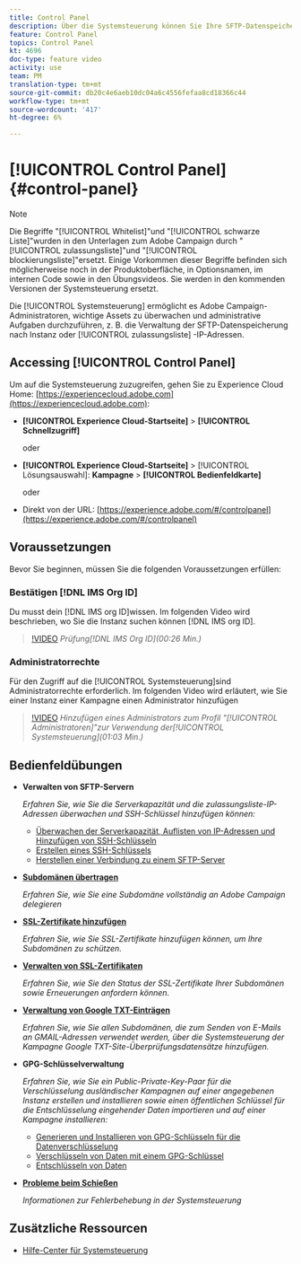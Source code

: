 ```yaml
---
title: Control Panel
description: Über die Systemsteuerung können Sie Ihre SFTP-Datenspeicherung nach Instanz und zulassungsliste-IP-Adressen überwachen und verwalten.
feature: Control Panel
topics: Control Panel
kt: 4696
doc-type: feature video
activity: use
team: PM
translation-type: tm+mt
source-git-commit: db20c4e6aeb10dc04a6c4556fefaa8cd18366c44
workflow-type: tm+mt
source-wordcount: '417'
ht-degree: 6%

---
```



# [!UICONTROL Control Panel] {#control-panel}

>[!NOTE]
>
>Die Begriffe &quot;[!UICONTROL Whitelist]&quot;und &quot;[!UICONTROL schwarze Liste]&quot;wurden in den Unterlagen zum Adobe Campaign durch &quot;[!UICONTROL zulassungsliste]&quot;und &quot;[!UICONTROL blockierungsliste]&quot;ersetzt. Einige Vorkommen dieser Begriffe befinden sich möglicherweise noch in der Produktoberfläche, in Optionsnamen, im internen Code sowie in den Übungsvideos. Sie werden in den kommenden Versionen der Systemsteuerung ersetzt.

Die [!UICONTROL Systemsteuerung] ermöglicht es Adobe Campaign-Administratoren, wichtige Assets zu überwachen und administrative Aufgaben durchzuführen, z. B. die Verwaltung der SFTP-Datenspeicherung nach Instanz oder [!UICONTROL zulassungsliste] -IP-Adressen.

## Accessing [!UICONTROL Control Panel]

Um auf die Systemsteuerung zuzugreifen, gehen Sie zu Experience Cloud Home: [https://experiencecloud.adobe.com](https://experiencecloud.adobe.com):

* **[!UICONTROL Experience Cloud-Startseite]** > **[!UICONTROL Schnellzugriff]**

   oder
* **[!UICONTROL Experience Cloud-Startseite]** > [!UICONTROL Lösungsauswahl]: **Kampagne** > **[!UICONTROL Bedienfeldkarte]**

   oder

* Direkt von der URL: [https://experience.adobe.com/#/controlpanel](https://experience.adobe.com/#/controlpanel)

## Voraussetzungen

Bevor Sie beginnen, müssen Sie die folgenden Voraussetzungen erfüllen:

### Bestätigen [!DNL IMS Org ID]

Du musst dein [!DNL IMS org ID]wissen. Im folgenden Video wird beschrieben, wo Sie die Instanz suchen können [!DNL IMS org ID].

>[!VIDEO](https://video.tv.adobe.com/v/27183?quality=12)
*Prüfung[!DNL IMS Org ID](00:26 Min.)*

### Administratorrechte

Für den Zugriff auf die [!UICONTROL Systemsteuerung]sind Administratorrechte erforderlich.
Im folgenden Video wird erläutert, wie Sie einer Instanz einer Kampagne einen Administrator hinzufügen

>[!VIDEO](https://video.tv.adobe.com/v/27147?quality=12)
*Hinzufügen eines Administrators zum Profil &quot;[!UICONTROL Administratoren]&quot;zur Verwendung der[!UICONTROL Systemsteuerung](01:03 Min.)*

## Bedienfeldübungen

* **Verwalten von SFTP-Servern**

   *Erfahren Sie, wie Sie die Serverkapazität und die zulassungsliste-IP-Adressen überwachen und SSH-Schlüssel hinzufügen können:*

   * [Überwachen der Serverkapazität, Auflisten von IP-Adressen und Hinzufügen von SSH-Schlüsseln](/help/administrating/control-panel/monitoring-server-capacity-allow-listing-adding-ssh-key.md)
   * [Erstellen eines SSH-Schlüssels](/help/administrating/control-panel/generate-ssh-key.md)
   * [Herstellen einer Verbindung zu einem SFTP-Server](/help/administrating/control-panel/connect-to-sftp-server.md)
* **[Subdomänen übertragen](/help/administrating/control-panel/subdomain-delegation.md)**

   *Erfahren Sie, wie Sie eine Subdomäne vollständig an Adobe Campaign delegieren*
* **[SSL-Zertifikate hinzufügen](/help/administrating/control-panel/adding-ssl-certificates.md)**

   *Erfahren Sie, wie Sie SSL-Zertifikate hinzufügen können, um Ihre Subdomänen zu schützen.*
* **[Verwalten von SSL-Zertifikaten](/help/administrating/control-panel/managing-ssl-certificates.md)**

   *Erfahren Sie, wie Sie den Status der SSL-Zertifikate Ihrer Subdomänen sowie Erneuerungen anfordern können.*
* **[Verwaltung von Google TXT-Einträgen](/help/administrating/control-panel/google-txt-record-management.md)**

   *Erfahren Sie, wie Sie allen Subdomänen, die zum Senden von E-Mails an GMAIL-Adressen verwendet werden, über die Systemsteuerung der Kampagne Google TXT-Site-Überprüfungsdatensätze hinzufügen.*

* **GPG-Schlüsselverwaltung**

   *Erfahren Sie, wie Sie ein Public-Private-Key-Paar für die Verschlüsselung ausländischer Kampagnen auf einer angegebenen Instanz erstellen und installieren sowie einen öffentlichen Schlüssel für die Entschlüsselung eingehender Daten importieren und auf einer Kampagne installieren:*

   * [Generieren und Installieren von GPG-Schlüsseln für die Datenverschlüsselung](./gpg-key-management/generating-and-installing-gpg-keys-for-data-encryption.md)
   * [Verschlüsseln von Daten mit einem GPG-Schlüssel](./gpg-key-management/using-a-gpg-key-to-encrypt-data.md)
   * [Entschlüsseln von Daten](./gpg-key-management/decrypting-data.md)

* **[Probleme beim Schießen](/help/administrating/control-panel/trouble-shooting.md)**

   *Informationen zur Fehlerbehebung in der Systemsteuerung*

## Zusätzliche Ressourcen

* [Hilfe-Center für Systemsteuerung](https://docs.adobe.com/content/help/de-DE/control-panel/using/control-panel-home.html)

